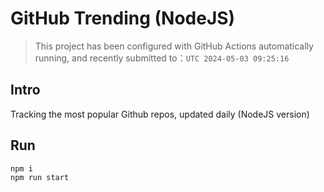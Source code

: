 # GitHub Trending (NodeJS)

> This project has been configured with GitHub Actions automatically running, and recently submitted to：`UTC 2024-05-03 09:25:16`

## Intro

Tracking the most popular Github repos, updated daily (NodeJS version)

## Run

```bash
npm i
npm run start
```
